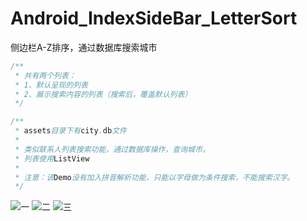 # Android_IndexSideBar_LetterSort
侧边栏A-Z排序，通过数据库搜索城市

```java
/**
 * 共有两个列表：
 * 1、默认呈现的列表
 * 2、展示搜索内容的列表（搜索后，覆盖默认列表）
 */

/**
 * assets目录下有city.db文件
 *
 * 类似联系人列表搜索功能，通过数据库操作，查询城市。
 * 列表使用ListView
 *
 * 注意：该Demo没有加入拼音解析功能，只能以字母做为条件搜索，不能搜索汉字。
 */
```

![](https://github.com/ykmeory/Android_SideBar_LetterSort/blob/master/img/img1.png "一")
![](https://github.com/ykmeory/Android_SideBar_LetterSort/blob/master/img/img2.png "二")
![](https://github.com/ykmeory/Android_SideBar_LetterSort/blob/master/img/img3.png "三")
